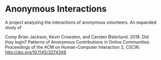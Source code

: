 # Anonymous Interactions

A project analyzing the interactions of anonymous volunteers. An expanded study of

Corey Brian Jackson, Kevin Crowston, and Carsten Østerlund. 2018. Did they login? Patterns of Anonymous Contributions in Online Communities. Proceedings of the ACM on Human-Computer Interaction 2, CSCW. http://doi.org/10.1145/3274346
